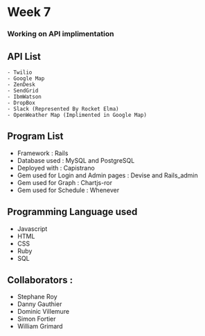 ﻿# Week 7

### Working on API implimentation

## API List

    - Twilio
    - Google Map
    - ZenDesk
    - SendGrid
    - IbmWatson
    - DropBox
    - Slack (Represented By Rocket Elma)
    - OpenWeather Map (Implimented in Google Map)

## Program List

- Framework : Rails
- Database used : MySQL and PostgreSQL
- Deployed with : Capistrano
- Gem used for Login and Admin pages : Devise and Rails_admin
- Gem used for Graph : Chartjs-ror
- Gem used for Schedule : Whenever

## Programming Language used

- Javascript
- HTML
- CSS
- Ruby
- SQL

## Collaborators :

- Stephane Roy
- Danny Gauthier
- Dominic Villemure
- Simon Fortier
- William Grimard

